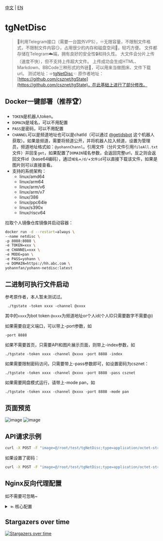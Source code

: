 [中文](https://github.com/Yohann0617/tgNetDisc/blob/master/README.md) | [EN](https://github.com/Yohann0617/tgNetDisc/blob/master/README_EN.md)
# tgNetDisc
>🤖利用Telegram接口（需要一台国外VPS），♾️️无限容量，不限制文件格式，不限制文件内容😏，占用很少的内存和磁盘空间📁，轻巧方便。
>文件都存储在Telegram☁️端，拥有良好的安全性🔒和持久性。
>大文件会分片上传（速度不快），但不支持上传超大文件。
>上传成功会生成HTML、Markdown、BBCode三种形式的外链🔗，可以用来当做图床、文件下载url。
>测试地址：☞[tgNetDisc](https://tgnetdisc.yohann.nyc.mn)☜
>原作者地址：[https://github.com/csznet/tgState](https://github.com/csznet/tgState)，在此基础上进行了部分修改。

## Docker一键部署（推荐🏆）
- `TOKEN`是机器人token。
- `DOMAIN`是域名，可以不用配置
- `PASS`是密码，可以不用配置
- `CHANNEL`可以是频道地址也可以是chatId（可以通过 [@getidsbot](https://t.me/getidsbot) 这个机器人获取）。如果是频道，需要将频道公开，并将机器人拉入频道，设置为管理员，频道地址格式如：`@yohannChannl`。引用文件（分片文件引用`fileAll.txt`文件）并回复`get`，如果配置了`DOMAIN`域名参数，会返回完整url，反之则会返回文件id（base64编码），通过`域名`+`/d/`+`文件id`可以直接下载该文件，如果是图片则可以直接查看。
- 支持的系统架构：
  - linux/amd64 
  - linux/arm64
  - linux/arm/v6
  - linux/arm/v7
  - linux/386
  - linux/ppc64le
  - linux/s390x
  - linux/riscv64 

拉取个人镜像仓库镜像并启动容器：

```bash
docker run -d --restart=always \
--name netdisc \
-p 8088:8088 \
-e TOKEN=xxx \
-e CHANNEL=xxx \
-e MODE=pan \
-e PASS=yohann \
-e DOMAIN=https://hh.abc.com \
yohannfan/yohann-netdisc:latest
```

## 二进制可执行文件启动
参考原作者，本人暂未测试过。
```
 ./tgstate -token xxxx -channel @xxxx
```
其中的`xxxx`为bot token `@xxxx`为频道地址or个人id(个人ID只需要数字不需要@)

如果需要自定义端口，可以带上-port参数，如

```
-port 8888
```

如果不需要首页，只需要API和图片展示页面，则带上-index参数，如

```
./tgstate -token xxxx -channel @xxxx -port 8888 -index
```

如果需要限制密码访问，只需要带上-pass参数即可，如设置密码为csznet：

```
./tgstate -token xxxx -channel @xxxx -port 8888 -pass csznet
```

如果需要网盘模式运行，请带上-mode pan，如

```
./tgstate -token xxxx -channel @xxxx -port 8888 -mode pan
```

## 页面预览
![image](https://github.com/Yohann0617/tgNetDisc/assets/75626191/844a61aa-cfd2-40b3-b63c-bb9de0fb8438)
![image](https://github.com/Yohann0617/tgNetDisc/assets/75626191/227b83af-7c83-4b22-ba89-9f21606e44e9)

## API请求示例
```bash
curl -X POST -F "image=@/root/test/tgNetDisc;type=application/octet-stream" https://hh.abc.com/api
```
如果设置了密码：
```bash
curl -X POST -F "image=@/root/test/tgNetDisc;type=application/octet-stream" -b "p=YOURPASSWORD" https://hh.abc.com/api
```

## Nginx反向代理配置
如不需要可忽略~
<details>
    <summary> ☜ 核心配置</summary>
<br>
常规反代核心配置：

```bash
        location / {
            proxy_pass http://localhost:8088;
            proxy_method $request_method;
            proxy_set_header Host $host;
            proxy_set_header X-Real-IP $remote_addr;
            proxy_set_header X-Forwarded-For $proxy_add_x_forwarded_for;
            proxy_set_header X-Forwarded-Proto $scheme;
        }
```

自定义URL的反向代理核心配置:

```bash
        # 网盘
        location /tgState {
            proxy_pass http://localhost:8088;
        }
        location ~ ^/tgState/(d|pwd|api)(.*)$ {
            limit_req zone=mylimit burst=20;
            proxy_pass http://localhost:8088/$1$2;
        }
        location /pwd {
            proxy_pass http://localhost:8088;
        }
```

<br>

</details>

## Stargazers over time

[![Stargazers over time](https://starchart.cc/Yohann0617/tgNetDisc.svg)](https://starchart.cc/Yohann0617/tgNetDisc)
